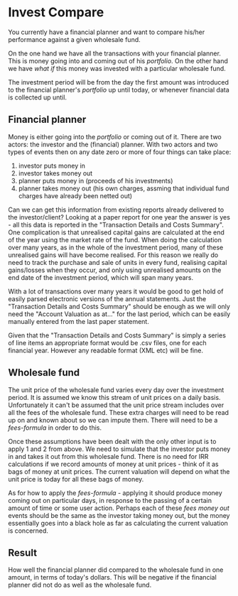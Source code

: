 
Invest Compare
==============

You currently have a financial planner and want to compare his/her performance against a given wholesale fund.

On the one hand we have all the transactions with your financial planner. This is money going into and coming out of his *portfolio*. On the other hand we have *what if* this money was invested with a particular wholesale fund.

The investment period will be from the day the first amount was introduced to the financial planner's *portfolio* up until today, or whenever financial data is collected up until.

Financial planner
-----------------

Money is either going into the *portfolio* or coming out of it.
There are two actors: the investor and the (financial) planner.
With two actors and two types of events then on any date zero or more of four things can take place:
1. investor puts money in
2. investor takes money out
3. planner puts money in (proceeds of his investments)
4. planner takes money out (his own charges, assming that individual fund charges have already been netted out)

Can we can get this information from existing reports already delivered to the investor/client? Looking at a paper report for one year the answer is yes - all this data is reported in the "Transaction Details and Costs Summary". One complication is that unrealised capital gains are calculated at the end of the year using the market rate of the fund. When doing the calculation over many years, as in the whole of the investment period, many of these unrealised gains will have become realised. For this reason we really do need to track the purchase and sale of units in every fund, realising capital gains/losses when they occur, and only using unrealised amounts on the end date of the investment period, which will span many years.

With a lot of transactions over many years it would be good to get hold of easily parsed electronic versions of the annual statements. Just the "Transaction Details and Costs Summary" should be enough as we will only need the "Account Valuation as at..." for the last period, which can be easily manually entered from the last paper statement.

Given that the "Transaction Details and Costs Summary" is simply a series of line items an appropriate format would be .csv files, one for each financial year. However any readable format (XML etc) will be fine.

Wholesale fund
--------------
The unit price of the wholesale fund varies every day over the investment period.
It is assumed we know this stream of unit prices on a daily basis.
Unfortunately it can't be assumed that the unit price stream includes over all the fees of the wholesale fund. These extra charges will need to be read up on and known about so we can impute them. There will need to be a *fees-formula* in order to do this.

Once these assumptions have been dealt with the only other input is to apply 1 and 2 from above. We need to simulate that the investor puts money in and takes it out from this wholesale fund. There is no need for IRR calculations if we record amounts of money at unit prices - think of it as bags of money at unit prices. The current valuation will depend on what the unit price is today for all these bags of money.

As for how to apply the *fees-formula* - applying it should produce money coming out on particular days, in response to the passing of a certain amount of time or some user action. Perhaps each of these *fees money out* events should be the same as the investor taking money out, but the money essentially goes into a black hole as far as calculating the current valuation is concerned.  

Result
------
How well the financial planner did compared to the wholesale fund in one amount, in terms of today's dollars.
This will be negative if the financial planner did not do as well as the wholesale fund.
